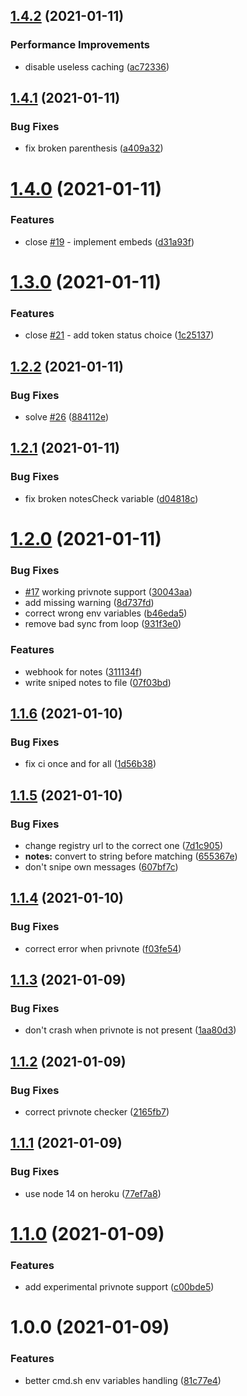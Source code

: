 ## [1.4.2](https://github.com/giorgiobrux/nitro-sniper-enhanced/compare/v1.4.1...v1.4.2) (2021-01-11)


### Performance Improvements

* disable useless caching ([ac72336](https://github.com/giorgiobrux/nitro-sniper-enhanced/commit/ac7233643085232333f43279d80a3bd79a8b06b6))

## [1.4.1](https://github.com/giorgiobrux/nitro-sniper-enhanced/compare/v1.4.0...v1.4.1) (2021-01-11)


### Bug Fixes

* fix broken parenthesis ([a409a32](https://github.com/giorgiobrux/nitro-sniper-enhanced/commit/a409a3270520eca1f1f63f166449141011464f6a))

# [1.4.0](https://github.com/giorgiobrux/nitro-sniper-enhanced/compare/v1.3.0...v1.4.0) (2021-01-11)


### Features

* close [#19](https://github.com/giorgiobrux/nitro-sniper-enhanced/issues/19) - implement embeds ([d31a93f](https://github.com/giorgiobrux/nitro-sniper-enhanced/commit/d31a93f63c5ea4d2356508a9f5c35a310e7c05c2))

# [1.3.0](https://github.com/giorgiobrux/nitro-sniper-enhanced/compare/v1.2.2...v1.3.0) (2021-01-11)


### Features

* close [#21](https://github.com/giorgiobrux/nitro-sniper-enhanced/issues/21) - add token status choice ([1c25137](https://github.com/giorgiobrux/nitro-sniper-enhanced/commit/1c25137618dedb580986961ad72e7a3fff5397b2))

## [1.2.2](https://github.com/giorgiobrux/nitro-sniper-enhanced/compare/v1.2.1...v1.2.2) (2021-01-11)


### Bug Fixes

* solve [#26](https://github.com/giorgiobrux/nitro-sniper-enhanced/issues/26) ([884112e](https://github.com/giorgiobrux/nitro-sniper-enhanced/commit/884112ec3eb7867ec635285730dba593dea399fe))

## [1.2.1](https://github.com/giorgiobrux/nitro-sniper-enhanced/compare/v1.2.0...v1.2.1) (2021-01-11)


### Bug Fixes

* fix broken notesCheck variable ([d04818c](https://github.com/giorgiobrux/nitro-sniper-enhanced/commit/d04818c36dd37672b0508abdf390e1d0a88dc264))

# [1.2.0](https://github.com/giorgiobrux/nitro-sniper-enhanced/compare/v1.1.6...v1.2.0) (2021-01-11)


### Bug Fixes

* [#17](https://github.com/giorgiobrux/nitro-sniper-enhanced/issues/17) working privnote support ([30043aa](https://github.com/giorgiobrux/nitro-sniper-enhanced/commit/30043aa826e72c284c1be2fba385a24d0ab27216))
* add missing warning ([8d737fd](https://github.com/giorgiobrux/nitro-sniper-enhanced/commit/8d737fd319b93092c39080748cad67f798051c4f))
* correct wrong env variables ([b46eda5](https://github.com/giorgiobrux/nitro-sniper-enhanced/commit/b46eda5f2d147c717f413e4803d70a614c44cbb8))
* remove bad sync from loop ([931f3e0](https://github.com/giorgiobrux/nitro-sniper-enhanced/commit/931f3e00fd5f5b9719fe42c63fa609d1a204dd9e))


### Features

* webhook for notes ([311134f](https://github.com/giorgiobrux/nitro-sniper-enhanced/commit/311134fe069cdb14c6ab2c33d7835dfbe67a4bf4))
* write sniped notes to file ([07f03bd](https://github.com/giorgiobrux/nitro-sniper-enhanced/commit/07f03bdf202f99eec0b420fa72e87c9734d24db9))

## [1.1.6](https://github.com/giorgiobrux/nitro-sniper-enhanced/compare/v1.1.5...v1.1.6) (2021-01-10)


### Bug Fixes

* fix ci once and for all ([1d56b38](https://github.com/giorgiobrux/nitro-sniper-enhanced/commit/1d56b385f4c5ed107d0655a86a104261738d7869))

## [1.1.5](https://github.com/giorgiobrux/nitro-sniper-enhanced/compare/v1.1.4...v1.1.5) (2021-01-10)


### Bug Fixes

* change registry url to the correct one ([7d1c905](https://github.com/giorgiobrux/nitro-sniper-enhanced/commit/7d1c905af71be7d0e4ce2f03dc7dab54a66ce0f7))
* **notes:** convert to string before matching ([655367e](https://github.com/giorgiobrux/nitro-sniper-enhanced/commit/655367e18fd86fcc93f00a5c564bc5cb0f6b7349))
* don't snipe own messages ([607bf7c](https://github.com/giorgiobrux/nitro-sniper-enhanced/commit/607bf7cc06a0098275af821382540c16fd4667d1))

## [1.1.4](https://github.com/giorgiobrux/nitro-sniper-enhanced/compare/v1.1.3...v1.1.4) (2021-01-10)


### Bug Fixes

* correct error when privnote ([f03fe54](https://github.com/giorgiobrux/nitro-sniper-enhanced/commit/f03fe5499e3cb01b64666e050ba21afd9112fd06))

## [1.1.3](https://github.com/giorgiobrux/nitro-sniper-enhanced/compare/v1.1.2...v1.1.3) (2021-01-09)


### Bug Fixes

* don't crash when privnote is not present ([1aa80d3](https://github.com/giorgiobrux/nitro-sniper-enhanced/commit/1aa80d3726f441efc153ef5f6619ac543341b8c2))

## [1.1.2](https://github.com/giorgiobrux/nitro-sniper-enhanced/compare/v1.1.1...v1.1.2) (2021-01-09)


### Bug Fixes

* correct privnote checker ([2165fb7](https://github.com/giorgiobrux/nitro-sniper-enhanced/commit/2165fb77b67d6810447d9a86aaefad3c75756922))

## [1.1.1](https://github.com/giorgiobrux/nitro-sniper-enhanced/compare/v1.1.0...v1.1.1) (2021-01-09)


### Bug Fixes

* use node 14 on heroku ([77ef7a8](https://github.com/giorgiobrux/nitro-sniper-enhanced/commit/77ef7a82199c9d82fee0c5b8590c0e7f7fc6564f))

# [1.1.0](https://github.com/giorgiobrux/nitro-sniper-enhanced/compare/v1.0.0...v1.1.0) (2021-01-09)


### Features

* add experimental privnote support ([c00bde5](https://github.com/giorgiobrux/nitro-sniper-enhanced/commit/c00bde57890d7e84dca358fd1018eff0225fdaa8))

# 1.0.0 (2021-01-09)


### Features

* better cmd.sh env variables handling ([81c77e4](https://github.com/giorgiobrux/nitro-sniper-enhanced/commit/81c77e48eeabfa3aec950f37a4f0c305d5523dd8))
